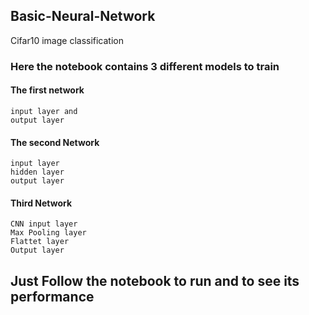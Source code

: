 ## Basic-Neural-Network
Cifar10 image classification

### Here the notebook contains 3 different models to train 
#### The first network 
    input layer and 
    output layer
#### The second Network 
    input layer
    hidden layer
    output layer
#### Third Network
    CNN input layer
    Max Pooling layer
    Flattet layer
    Output layer
    
## Just Follow the notebook to run and to see its performance    
